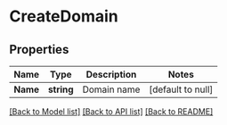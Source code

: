 # CreateDomain

## Properties
Name | Type | Description | Notes
------------ | ------------- | ------------- | -------------
**Name** | **string** | Domain name | [default to null]

[[Back to Model list]](../README.md#documentation-for-models) [[Back to API list]](../README.md#documentation-for-api-endpoints) [[Back to README]](../README.md)


